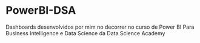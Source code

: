 # PowerBI-DSA
Dashboards desenvolvidos por mim no decorrer no curso de Power BI Para Business Intelligence e Data Science da Data Science Academy
